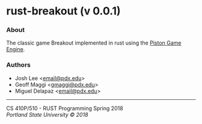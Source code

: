 # rust-breakout (v 0.0.1)
### About
The classic game Breakout implemented in rust using the [Piston Game Engine](https://github.com/PistonDevelopers/piston).

### Authors
* Josh Lee <<email@pdx.edu>>
* Geoff Maggi <<gmaggi@pdx.edu>>
* Miguel Delapaz <<email@pdx.edu>>

---------------------------------------

CS 410P/510 - RUST Programming Spring 2018  
*Portland State University © 2018*
